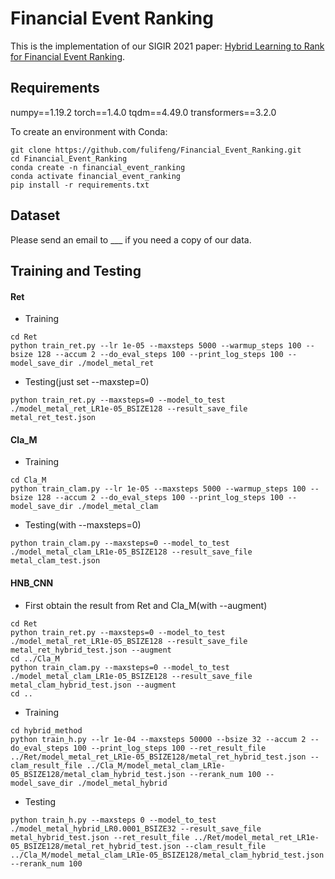 # Financial Event Ranking
This is the implementation of our SIGIR 2021 paper: [Hybrid Learning to Rank for Financial Event Ranking](https://dl.acm.org/doi/10.1145/3404835.3462969). 

## Requirements
numpy==1.19.2
torch==1.4.0
tqdm==4.49.0
transformers==3.2.0

To create an environment with Conda:
```
git clone https://github.com/fulifeng/Financial_Event_Ranking.git
cd Financial_Event_Ranking
conda create -n financial_event_ranking
conda activate financial_event_ranking
pip install -r requirements.txt
```

## Dataset
Please send an email to ___ if you need a copy of our data. 

## Training and Testing
#### Ret
* Training
```
cd Ret
python train_ret.py --lr 1e-05 --maxsteps 5000 --warmup_steps 100 --bsize 128 --accum 2 --do_eval_steps 100 --print_log_steps 100 --model_save_dir ./model_metal_ret
```
* Testing(just set --maxstep=0)
```
python train_ret.py --maxsteps=0 --model_to_test ./model_metal_ret_LR1e-05_BSIZE128 --result_save_file metal_ret_test.json
```

#### Cla_M
* Training
```
cd Cla_M
python train_clam.py --lr 1e-05 --maxsteps 5000 --warmup_steps 100 --bsize 128 --accum 2 --do_eval_steps 100 --print_log_steps 100 --model_save_dir ./model_metal_clam
```
* Testing(with --maxsteps=0)
```
python train_clam.py --maxsteps=0 --model_to_test ./model_metal_clam_LR1e-05_BSIZE128 --result_save_file metal_clam_test.json
```


#### HNB_CNN
* First obtain the result from Ret and Cla_M(with --augment) 
```
cd Ret
python train_ret.py --maxsteps=0 --model_to_test ./model_metal_ret_LR1e-05_BSIZE128 --result_save_file metal_ret_hybrid_test.json --augment
cd ../Cla_M
python train_clam.py --maxsteps=0 --model_to_test ./model_metal_clam_LR1e-05_BSIZE128 --result_save_file metal_clam_hybrid_test.json --augment
cd ..
```

* Training

```
cd hybrid_method
python train_h.py --lr 1e-04 --maxsteps 50000 --bsize 32 --accum 2 --do_eval_steps 100 --print_log_steps 100 --ret_result_file ../Ret/model_metal_ret_LR1e-05_BSIZE128/metal_ret_hybrid_test.json --clam_result_file ../Cla_M/model_metal_clam_LR1e-05_BSIZE128/metal_clam_hybrid_test.json --rerank_num 100 --model_save_dir ./model_metal_hybrid
```

* Testing
```
python train_h.py --maxsteps 0 --model_to_test ./model_metal_hybrid_LR0.0001_BSIZE32 --result_save_file metal_hybrid_test.json --ret_result_file ../Ret/model_metal_ret_LR1e-05_BSIZE128/metal_ret_hybrid_test.json --clam_result_file ../Cla_M/model_metal_clam_LR1e-05_BSIZE128/metal_clam_hybrid_test.json --rerank_num 100 
```






